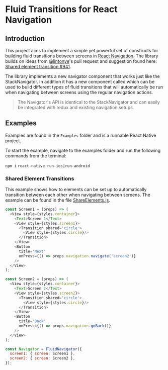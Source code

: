 # Fluid Transitions for React Navigation

## Introduction
This project aims to implement a simple yet powerful set of constructs for building fluid transitions between screens in [React Navigation](https://reactnavigation.org). The library builds on ideas from [@lintonye](https://github.com/lintonye)'s pull request and suggestion found here: [Shared element transition #941](https://github.com/react-navigation/react-navigation/pull/941).

The library implements a new navigator component that works just like the StackNavigator. In addition it has a new component called <Transition> which can be used to build different types of fluid transitions that will automatically be run when navigating between screens using the regular navigation actions.

> The Navigator's API is identical to the StackNavigator and can easily be integrated with redux and existing navigation setups.

## Examples
Examples are found in the `Examples` folder and is a runnable React Native project. 

To start the example, navigate to the examples folder and run the following commands from the terminal:

`npm i`
`react-native run-ios|run-android`

### Shared Element Transitions
This example shows how to elements can be set up to automatically transition between each other when navigating between screens. The example can be found in the file [ShareElements.js](./Examples/src/SharedElements.js).

```javascript
const Screen1 = (props) => (
  <View style={styles.container}>
    <Text>Screen 1</Text>
    <View style={styles.screen1}>
      <Transition shared='circle'>
        <View style={styles.circle}/>
      </Transition>
    </View>
    <Button
      title='Next'
      onPress={() => props.navigation.navigate('screen2')}
    />
  </View>
);

const Screen2 = (props) => (
  <View style={styles.container}>
    <Text>Screen 2</Text>
    <View style={styles.screen2}>
      <Transition shared='circle'>
        <View style={styles.circle}/>
      </Transition>
    </View>
    <Button
      title='Back'
      onPress={() => props.navigation.goBack()}
    />
  </View>
);

const Navigator = FluidNavigator({
  screen1: { screen: Screen1 },
  screen2: { screen: Screen2 },
});

```
